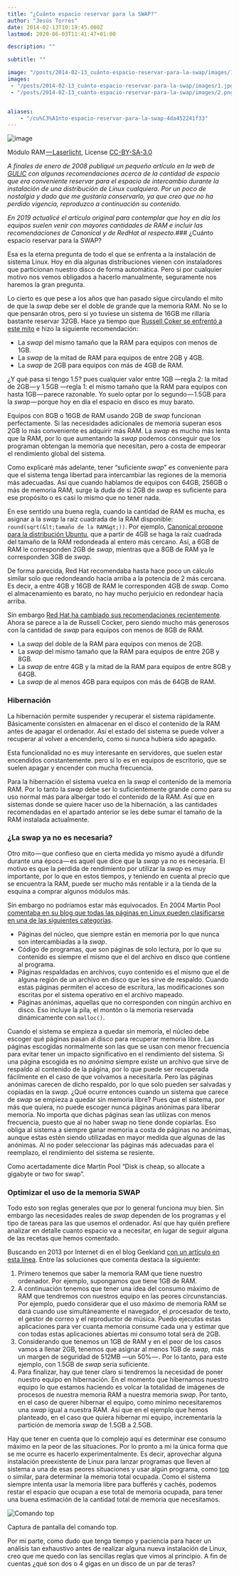```yaml
---
title: "¿Cuánto espacio reservar para la SWAP?"
author: "Jesús Torres"
date: 2014-02-13T10:19:45.000Z
lastmod: 2020-06-03T11:41:47+01:00

description: ""

subtitle: ""

image: "/posts/2014-02-13_cuánto-espacio-reservar-para-la-swap/images/1.jpg" 
images:
 - "/posts/2014-02-13_cuánto-espacio-reservar-para-la-swap/images/1.jpg" 
 - "/posts/2014-02-13_cuánto-espacio-reservar-para-la-swap/images/2.png" 


aliases:
    - "/cu%C3%A1nto-espacio-reservar-para-la-swap-4da452241f33"
---
```


![image](/posts/2014-02-13_cuánto-espacio-reservar-para-la-swap/images/1.jpg)

Módulo RAM [— Laserlicht](https://commons.wikimedia.org/w/index.php?title=User:Laserlicht&amp;action=edit&amp;redlink=1), License [CC-BY-SA-3.0](https://creativecommons.org/licenses/by-sa/3.0/deed.en)

_A finales de enero de 2008 publiqué un pequeño artículo en la web de_ [_GULIC_](http://www.gulic.org/‎) _con algunas recomendaciones acerca de la cantidad de espacio que era conveniente reservar para el espacio de intercambio durante la instalación de una distribución de Linux cualquiera. Por un poco de nostalgia y dado que me gustaría conservarlo, ya que creo que no ha perdido vigencia, reproduzco a continuación su contenido._

_En 2019 actualicé el artículo original para contemplar que hoy en día los equipos suelen venir con mayores cantidades de RAM e incluir las recomendaciones de Canonical y de RedHat al respecto._### ¿Cuánto espacio reservar para la SWAP?

Esa es la eterna pregunta de todo el que se enfrenta a la instalación de sistema Linux. Hoy en día algunas distribuciones vienen con instaladores que particionan nuestro disco de forma automática. Pero si por cualquier motivo nos vemos obligados a hacerlo manualmente, seguramente nos haremos la gran pregunta.

Lo cierto es que pese a los años que han pasado sigue circulando el mito de que la _swap_ debe ser el doble de grande que la memoria RAM. No se lo que pensarán otros, pero si yo tuviese un sistema de 16GB me rillaría bastante reservar 32GB. Hace ya tiempo que [Russell Coker se enfrentó a este mito](http://etbe.coker.com.au/2007/09/28/swap-space/) e hizo la siguiente recomendación:

*   La _swap_ del mismo tamaño que la RAM para equipos con menos de 1GB.
*   La _swap_ de la mitad de RAM para equipos de entre 2GB y 4GB.
*   La _swap_ de 2GB para equipos con más de 4GB de RAM.

¿Y qué pasa si tengo 1.5? pues cualquier valor entre 1GB —regla 2: la mitad de 2GB — y 1.5GB —regla 1: el mismo tamaño que la RAM para equipos con hasta 1GB — parece razonable. Yo suelo optar por lo segundo — 1.5GB para la _swap_ — porque hoy en día el espacio en disco es muy barato.

Equipos con 8GB o 16GB de RAM usando 2GB de _swap_ funcionan perfectamente. Si las necesidades adicionales de memoria superan esos 2GB lo más conveniente es adquirir más RAM. La _swap_ es mucho más lenta que la RAM, por lo que aumentando la _swap_ podemos conseguir que los programan obtengan la memoria que necesitan, pero a costa de empeorar el rendimiento global del sistema.

Como explicaré más adelante, tener “suficiente _swap_” es conveniente para que el sistema tenga libertad para intercambiar las regiones de la memoria más adecuadas. Así que cuando hablamos de equipos con 64GB, 256GB o más de memoria RAM, surge la duda de si 2GB de _swap_ es suficiente para ese propósito o es casi lo mismo que no tener nada.

En ese sentido una buena regla, cuando la cantidad de RAM es mucha, es asignar a la _swap_ la raíz cuadrada de la RAM disponible: `round(sqrt(&lt;tamaño de la RAM&gt;))`. Por ejemplo, [Canonical propone para la distribución Ubuntu](https://help.ubuntu.com/community/SwapFaq#Example_Scenarios), que a partir de 4GB se haga la raíz cuadrada del tamaño de la RAM redondeada al entero más cercano. Así, a 6GB de RAM le corresponden 2GB de _swap_, mientras que a 8GB de RAM ya le corresponden 3GB de _swap_.

De forma parecida, Red Hat recomendaba hasta hace poco un cálculo similar solo que redondeando hacia arriba a la potencia de 2 más cercana. Es decir, a entre 4GB y 16GB de RAM le corresponden 4GB de _swap_. Como el almacenamiento es barato, no hay mucho perjuicio en redondear hacia arriba.

Sin embargo [Red Hat ha cambiado sus recomendaciones recientemente](https://access.redhat.com/documentation/en-us/red_hat_enterprise_linux/7/html/installation_guide/sect-disk-partitioning-setup-x86#idm140558470555584). Ahora se parece a la de Russell Cocker, pero siendo mucho más generosos con la cantidad de _swap_ para equipos con menos de 8GB de RAM.

*   La _swap_ del doble de la RAM para equipos con menos de 2GB.
*   La _swap_ del mismo tamaño que la RAM para equipos de entre 2GB y 8GB.
*   La _swap_ de entre 4GB y la mitad de la RAM para equipos de entre 8GB y 64GB.
*   La _swap_ de al menos 4GB para equipos con más de 64GB de RAM.

### Hibernación

La hibernación permite suspender y recuperar el sistema rápidamente. Básicamente consisten en almacenar en el disco el contenido de la RAM antes de apagar el ordenador. Así el estado del sistema se puede volver a recuperar al volver a encenderlo, como si nunca hubiera sido apagado.

Esta funcionalidad no es muy interesante en servidores, que suelen estar encendidos constantemente. pero sí lo es en equipos de escritorio, que se suelen apagar y encender con mucha frecuencia.

Para la hibernación el sistema vuelca en la _swap_ el contenido de la memoria RAM. Por lo tanto la _swap_ debe ser lo suficientemente grande como para su uso normal más para albergar todo el contenido de la RAM. Así que en sistemas donde se quiere hacer uso de la hibernación, a las cantidades recomendadas en el apartado anterior se les debe sumar el tamaño de la RAM instalada actualmente.

### ¿La swap ya no es necesaria?

Otro mito — que confieso que en cierta medida yo mismo ayudé a difundir durante una época — es aquel que dice que la _swap_ ya no es necesaria. El motivo es que la perdida de rendimiento por utilizar la _swap_ es muy importante, por lo que en estos tiempos, y teniendo en cuenta al precio que se encuentra la RAM, puede ser mucho más rentable ir a la tienda de la esquina a comprar algunos módulos más.

Sin embargo no podríamos estar más equivocados. En 2004 Martin Pool [comentaba en su blog que todas las páginas en Linux pueden clasificarse en una de las siguientes categorías](https://web.archive.org/web/20081022092522/http://sourcefrog.net/weblog/software/linux-kernel/swap.html).

*   Páginas del núcleo, que siempre están en memoria por lo que nunca son intercambiadas a la _swap_.
*   Código de programas, que son páginas de solo lectura, por lo que su contenido es siempre el mismo que el del archivo en disco que contiene al programa.
*   Páginas respaldadas en archivos, cuyo contenido es el mismo que el de alguna región de un archivo en disco que les sirve de respaldo. Cuando estas páginas permiten el acceso de escritura, las modificaciones son escritas por el sistema operativo en el archivo mapeado.
*   Páginas anónimas, aquellas que no corresponden con ningún archivo en disco. Eso incluye la pila, el montón o la memoria reservada dinámicamente con `malloc()`.

Cuando el sistema se empieza a quedar sin memoria, el núcleo debe escoger qué páginas pasan al disco para recuperar memoria libre. Las páginas escogidas normalmente son las que se usan con menor frecuencia para evitar tener un impacto significativo en el rendimiento del sistema. Si una página escogida es _no anónima_ siempre existe un archivo que sirve de respaldo al contenido de la página, por lo que puede ser recuperada fácilmente en el caso de que volvamos a necesitarla. Pero las páginas anónimas carecen de dicho respaldo, por lo que solo pueden ser salvadas y copiadas en la _swap_. ¿Qué ocurre entonces cuando un sistema que carece de _swap_ se empieza a quedar sin memoria libre? Pues que el sistema, por más que quiera, no puede escoger nunca páginas anónimas para liberar memoria. No importa que dichas páginas sean las utilizas con menos frecuencia, puesto que al no haber swap no tiene donde copiarlas. Eso obliga al sistema a siempre ganar memoria a costa de páginas no anónimas, aunque estas estén siendo utilizadas en mayor medida que algunas de las anónimas. Al no poder seleccionar las páginas más adecuadas para el reemplazo, el rendimiento del sistema se resiente.

Como acertadamente dice Martin Pool “Disk is cheap, so allocate a gigabyte or two for swap”.

### Optimizar el uso de la memoria SWAP

Todo esto son reglas generales que por lo general funciona muy bien. Sin embargo las necesidades reales de _swap_ dependen de los programas y el tipo de tareas para las que usemos el ordenador. Así que hay quién prefiere analizar en detalle cuanto espacio va a necesitar, en lugar de seguir alguna de las recetas que hemos comentado.

Buscando en 2013 por Internet di en el blog Geekland [con un artículo en esta línea](https://web.archive.org/web/20140205203651/http://geekland.hol.es/optimizar-el-uso-de-la-memoria-swap/). Entre las soluciones que comenta destaca la siguiente:

1.  Primero tenemos que saber la memoria RAM que tiene nuestro ordenador. Por ejemplo, supongamos que tiene 1GB de RAM.
2.  A continuación tenemos que tener una idea del consumo máximo de RAM que tendremos con nuestros equipo en las peores circunstancias. Por ejemplo, puedo considerar que el uso máximo de memoria RAM se dará cuando use simultáneamente el navegador, el procesador de texto, el gestor de correo y el reproductor de música. Puedo ejecutas estas aplicaciones para ver cuanta memoria consume cada una y estimar que con todas estas aplicaciones abiertas mi consumo total será de 2GB.
3.  Considerando que tenemos un 1GB de RAM y en el peor de los casos vamos a llenar 2GB, tenemos que asignar al menos 1GB de _swap_, más un margen de seguridad de 512MB —un 50% — . Por lo tanto, para este ejemplo, con 1.5GB de _swap_ sería suficiente.
4.  Para finalizar, hay que tener claro si tendremos la necesidad de poner nuestro equipo en hibernación. En el momento que hibernamos nuestro equipo lo que estamos haciendo es volcar la totalidad de imágenes de procesos de nuestra memoria RAM a nuestra memoria _swap_. Por tanto, en el caso de querer hibernar el equipo, como mínimo necesitaremos una _swap_ igual a nuestra RAM. Así que en el ejemplo que hemos planteado, en el caso que quiera hibernar mi equipo, incrementaría la partición de memoria _swap_ de 1.5GB a 2.5GB.

Hay que tener en cuenta que lo complejo aquí es determinar ese consumo máximo en la peor de las situaciones. Por lo pronto a mi la única forma que se me ocurre es hacerlo experimentalmente. Es decir, aprovechar alguna instalación preexistente de Linux para lanzar programas que lleven al sistema a una de esas peores situaciones y usar algún programa, como [top](http://linux.die.net/man/1/top) o similar, para determinar la memoria total ocupada. Como el sistema siempre intenta usar la memoria libre para bufferés y cachés, podemos restar el espacio que ocupan a ese total de memoria ocupada, para tener una buena estimación de la cantidad total de memoria que necesitamos.




![Comando top](https://jmtorres.webs.ull.es/me/wp-content/uploads/2014/02/captura-del-comando-top.png)

Captura de pantalla del comando top.



Por mi parte, como dudo que tenga tiempo y paciencia para hacer un análisis tan exhaustivo antes de realizar alguna nueva instalación de Linux, creo que me quedo con las sencillas reglas que vimos al principio. A fin de cuentas ¿qué son dos o 4 gigas en un disco de un par de teras?
